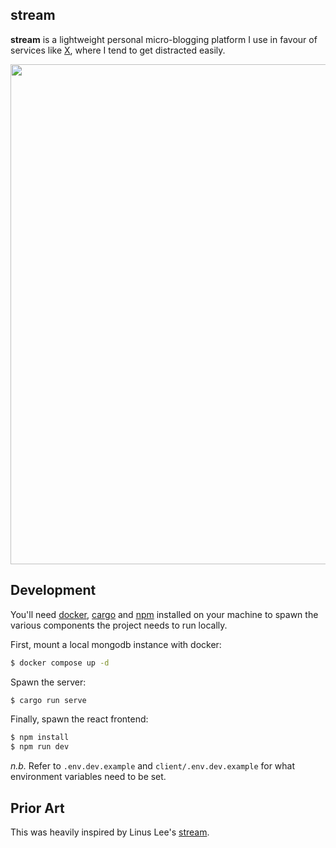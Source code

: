 ## stream

**stream** is a lightweight personal micro-blogging platform I use in favour of
services like [X](https://x.com/), where I tend to get distracted easily.

<div align='center'>
  <img width='800px' src="https://github.com/user-attachments/assets/a6625af5-5bc6-4bb3-8518-d78e8ecb853a"/>
</div>

## Development

You'll need [docker](https://www.docker.com/),
[cargo](https://doc.rust-lang.org/cargo/) and [npm](https://www.npmjs.com/) installed
on your machine to spawn the various components the project needs to run
locally.

First, mount a local mongodb instance with docker:

```bash
$ docker compose up -d
```

Spawn the server:

```bash
$ cargo run serve
```

Finally, spawn the react frontend:

```bash
$ npm install
$ npm run dev
```

_n.b._ Refer to `.env.dev.example` and `client/.env.dev.example` for what
environment variables need to be set.

## Prior Art

This was heavily inspired by Linus Lee's [stream](https://stream.thesephist.com/).
